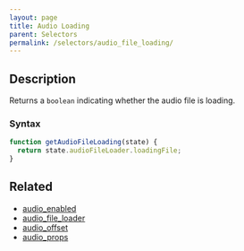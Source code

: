 ```yaml
---
layout: page
title: Audio Loading
parent: Selectors
permalink: /selectors/audio_file_loading/
---
```


## Description

Returns a `boolean` indicating whether the audio file is loading.

### Syntax

```js
function getAudioFileLoading(state) {
  return state.audioFileLoader.loadingFile;
}
```

## Related

- [audio_enabled](./audio_enabled.md)
- [audio_file_loader](./audio_file_loader.md)
- [audio_offset](./audio_offset.md)
- [audio_props](./audio_props.md)
